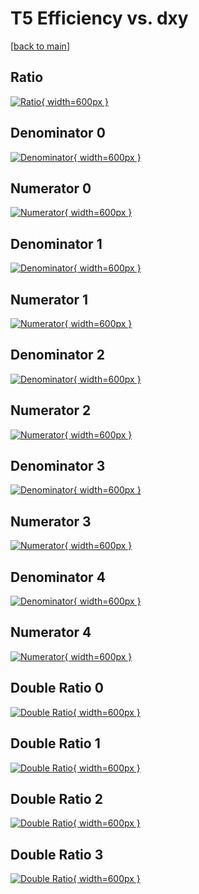 # T5 Efficiency vs. dxy

[[back to main](./)]



## Ratio

[![Ratio](../mtv/var/T5_xtr_13_1_eff_dxy.png){ width=600px }](../mtv/var/T5_xtr_13_1_eff_dxy.pdf)

## Denominator 0

[![Denominator](../mtv/den/T5_xtr_13_1_eff_dxy_den0.png){ width=600px }](../mtv/den/T5_xtr_13_1_eff_dxy_den0.pdf)

## Numerator 0

[![Numerator](../mtv/num/T5_xtr_13_1_eff_dxy_num0.png){ width=600px }](../mtv/num/T5_xtr_13_1_eff_dxy_num0.pdf)

## Denominator 1

[![Denominator](../mtv/den/T5_xtr_13_1_eff_dxy_den1.png){ width=600px }](../mtv/den/T5_xtr_13_1_eff_dxy_den1.pdf)

## Numerator 1

[![Numerator](../mtv/num/T5_xtr_13_1_eff_dxy_num1.png){ width=600px }](../mtv/num/T5_xtr_13_1_eff_dxy_num1.pdf)

## Denominator 2

[![Denominator](../mtv/den/T5_xtr_13_1_eff_dxy_den2.png){ width=600px }](../mtv/den/T5_xtr_13_1_eff_dxy_den2.pdf)

## Numerator 2

[![Numerator](../mtv/num/T5_xtr_13_1_eff_dxy_num2.png){ width=600px }](../mtv/num/T5_xtr_13_1_eff_dxy_num2.pdf)

## Denominator 3

[![Denominator](../mtv/den/T5_xtr_13_1_eff_dxy_den3.png){ width=600px }](../mtv/den/T5_xtr_13_1_eff_dxy_den3.pdf)

## Numerator 3

[![Numerator](../mtv/num/T5_xtr_13_1_eff_dxy_num3.png){ width=600px }](../mtv/num/T5_xtr_13_1_eff_dxy_num3.pdf)

## Denominator 4

[![Denominator](../mtv/den/T5_xtr_13_1_eff_dxy_den4.png){ width=600px }](../mtv/den/T5_xtr_13_1_eff_dxy_den4.pdf)

## Numerator 4

[![Numerator](../mtv/num/T5_xtr_13_1_eff_dxy_num4.png){ width=600px }](../mtv/num/T5_xtr_13_1_eff_dxy_num4.pdf)

## Double Ratio 0

[![Double Ratio](../mtv/ratio/T5_xtr_13_1_eff_dxy_ratio0.png){ width=600px }](../mtv/ratio/T5_xtr_13_1_eff_dxy_ratio0.pdf)

## Double Ratio 1

[![Double Ratio](../mtv/ratio/T5_xtr_13_1_eff_dxy_ratio1.png){ width=600px }](../mtv/ratio/T5_xtr_13_1_eff_dxy_ratio1.pdf)

## Double Ratio 2

[![Double Ratio](../mtv/ratio/T5_xtr_13_1_eff_dxy_ratio2.png){ width=600px }](../mtv/ratio/T5_xtr_13_1_eff_dxy_ratio2.pdf)

## Double Ratio 3

[![Double Ratio](../mtv/ratio/T5_xtr_13_1_eff_dxy_ratio3.png){ width=600px }](../mtv/ratio/T5_xtr_13_1_eff_dxy_ratio3.pdf)

